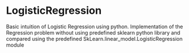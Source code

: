 # LogisticRegression
 Basic intuition of Logistic Regression using python. Implementation of the Regression problem without using predefined sklearn python library and compared using the predefined SkLearn.linear_model.LogisticRegression module
